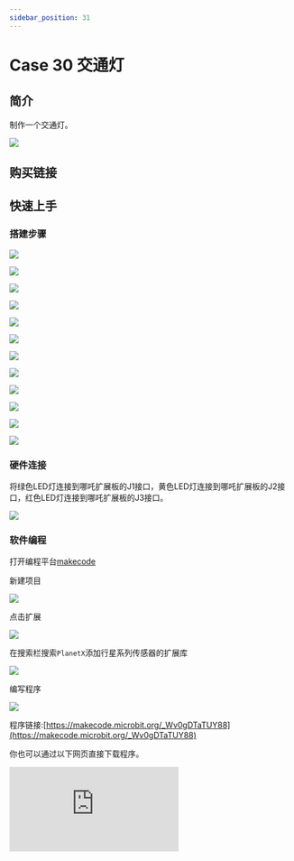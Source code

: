 ```yaml
---
sidebar_position: 31
---
```


# Case 30 交通灯

## 简介

制作一个交通灯。

![](./images/nezha-inventors-kit-v2-case-30-01.png)

## 购买链接



## 快速上手

### 搭建步骤

![](./images/nezha-inventors-kit-v2-step-30-01.png)

![](./images/nezha-inventors-kit-v2-step-30-02.png)

![](./images/nezha-inventors-kit-v2-step-30-03.png)

![](./images/nezha-inventors-kit-v2-step-30-04.png)

![](./images/nezha-inventors-kit-v2-step-30-05.png)

![](./images/nezha-inventors-kit-v2-step-30-06.png)

![](./images/nezha-inventors-kit-v2-step-30-07.png)

![](./images/nezha-inventors-kit-v2-step-30-08.png)

![](./images/nezha-inventors-kit-v2-step-30-09.png)

![](./images/nezha-inventors-kit-v2-step-30-10.png)

![](./images/nezha-inventors-kit-v2-step-30-11.png)

![](./images/nezha-inventors-kit-v2-step-30-12.png)


### 硬件连接

将绿色LED灯连接到哪吒扩展板的J1接口，黄色LED灯连接到哪吒扩展板的J2接口，红色LED灯连接到哪吒扩展板的J3接口。

![](./images/nezha-inventors-kit-v2-case-30-02.png)

### 软件编程

打开编程平台[makecode](https://makecode.microbit.org/#)

新建项目

![](./images/nezha-inventors-kit-v2-case-19-03.png)

点击扩展

![](./images/nezha-inventors-kit-v2-case-19-04.png)


在搜索栏搜索`PlanetX`添加行星系列传感器的扩展库

![](./images/nezha-inventors-kit-v2-case-19-05.png)


编写程序

![](./images/nezha-inventors-kit-v2-case-30-07.png)


程序链接:[https://makecode.microbit.org/_Wv0gDTaTUY88](https://makecode.microbit.org/_Wv0gDTaTUY88)

你也可以通过以下网页直接下载程序。

<div
    style={{
        position: 'relative',
        paddingBottom: '60%',
        overflow: 'hidden',
    }}
>
    <iframe
        src="https://makecode.microbit.org/_Wv0gDTaTUY88"
        frameborder="0"
        sandbox="allow-popups allow-forms allow-scripts allow-same-origin"
        style={{
            position: 'absolute',
            width: '100%',
            height: '100%',
        }}
    />
</div>

### 现象

绿灯亮5秒，红灯亮5秒，交替亮起，每次切换中间黄灯亮2秒，。

![](./images/nezha-inventors-kit-v2-case-30.gif)
